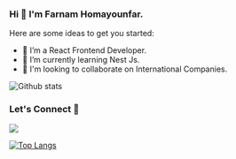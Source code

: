 ### Hi 👋 I'm Farnam Homayounfar.


Here are some ideas to get you started:

- 🔭 I’m a React Frontend Developer.
- 🌱 I’m currently learning Nest Js.
- 👯 I'm looking to collaborate on International Companies.

 
 
![Github stats](https://github-readme-stats.vercel.app/api?username=homfarnam)


### Let's Connect 🔗

[![](https://img.shields.io/badge/linkedin-%230077B5.svg?&style=for-the-badge&logo=linkedin&logoColor=white0e76a8)](https://www.linkedin.com/in/farnam-homayounfar/)

[![Top Langs](https://github-readme-stats.vercel.app/api/top-langs/?username=homfarnam)](https://github.com/homfarnam)
